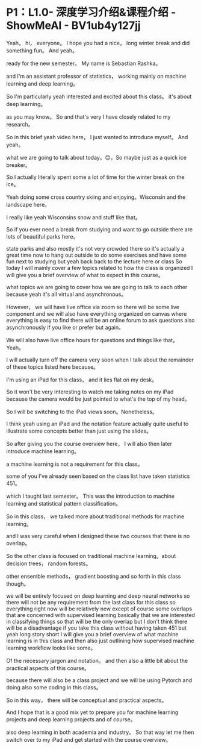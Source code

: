 # P1：L1.0- 深度学习介绍&课程介绍 - ShowMeAI - BV1ub4y127jj

Yeah， hi， everyone。 I hope you had a nice， long winter break and did something fun。 And yeah。

 ready for the new semester。 My name is Sebastian Rashka。

 and I'm an assistant professor of statistics， working mainly on machine learning and deep learning。

 So I'm particularly yeah interested and excited about this class。 it's about deep learning。

 as you may know。 So and that's very I have closely related to my research。

 So in this brief yeah video here， I just wanted to introduce myself。 And yeah。

 what we are going to talk about today。😊，So maybe just as a quick ice breaker。

 So I actually literally spent some a lot of time for the winter break on the ice。

 Yeah doing some cross country skiing and enjoying。Wisconsin and the landscape here。

 I really like yeah Wisconsins snow and stuff like that。

 So if you ever need a break from studying and want to go outside there are lots of beautiful parks here。

 state parks and also mostly it's not very crowded there so it's actually a great time now to hang out outside to do some exercises and have some fun next to studying but yeah back back to the lecture here or class So today I will mainly cover a few topics related to how the class is organized I will give you a brief overview of what to expect in this course。

 what topics we are going to cover how we are going to talk to each other because yeah it's all virtual and asynchronous。

 However， we will have live office via zoom so there will be some live component and we will also have everything organized on canvas where everything is easy to find there will be an online forum to ask questions also asynchronously if you like or prefer but again。

We will also have live office hours for questions and things like that。 Yeah。

 I will actually turn off the camera very soon when I talk about the remainder of these topics listed here because。

I'm using an iPad for this class， and it lies flat on my desk。

 So it won't be very interesting to watch me taking notes on my iPad because the camera would be just pointed to what's the top of my head。

 So I will be switching to the iPad views soon。Nonetheless。

 I think yeah using an iPad and the notation feature actually quite useful to illustrate some concepts better than just using the slides。

 So after giving you the course overview here， I will also then later introduce machine learning。

 a machine learning is not a requirement for this class。

 some of you I've already seen based on the class list have taken statistics 451。

 which I taught last semester。 This was the introduction to machine learning and statistical pattern classification。

 So in this class， we talked more about traditional methods for machine learning。

 and I was very careful when I designed these two courses that there is no overlap。

 So the other class is focused on traditional machine learning。about decision trees， random forests。

 other ensemble methods， gradient boosting and so forth in this class though。

 we will be entirely focused on deep learning and deep neural networks so there will not be any requirement from the last class for this class so everything right now will be relatively new except of course some overlaps that are concerned with supervised learning basically that we are interested in classifying things so that will be the only overlap but I don't think there will be a disadvantage if you take this class without having taken 451 but yeah long story short I will give you a brief overview of what machine learning is in this class and then also just outlining how supervised machine learning workflow looks like some。

Of the necessary jargon and notation。 and then also a little bit about the practical aspects of this course。

 because there will also be a class project and we will be using Pytorch and doing also some coding in this class。

 So in this way， there will be conceptual and practical aspects。

 And I hope that is a good mix yet to prepare you for machine learning projects and deep learning projects and of course。

 also deep learning in both academia and industry。 So that way let me then switch over to my iPad and get started with the course overview。

